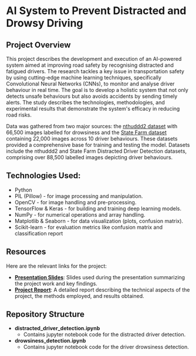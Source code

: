 # AI System to Prevent Distracted and Drowsy Driving

## Project Overview

This project describes the development and execution of an AI-powered system aimed at improving
road safety by recognising distracted and fatigued drivers. The research tackles a key issue in
transportation safety by using cutting-edge machine learning techniques, specifically Convolutional
Neural Networks (CNNs), to monitor and analyse driver behaviour in real time. The goal is to develop
a holistic system that not only detects unsafe behaviours but also avoids accidents by sending timely
alerts. The study describes the technologies, methodologies, and experimental results that demonstrate
the system's efficacy in reducing road risks.

Data was gathered from two major sources: the [nthuddd2 dataset](https://www.kaggle.com/datasets/banudeep/nthuddd2) with 66,500 images labelled for drowsiness and the [State Farm dataset](https://www.kaggle.com/competitions/state-farm-distracted-driverdetection/data) containing 22,000 images across 10 driver
behaviours. These datasets provided a comprehensive base for training and testing the
model. Datasets include the nthuddd2 and State Farm Distracted Driver Detection datasets,
comprising over 88,500 labelled images depicting driver behaviours.


## Technologies Used:
- Python
- PIL (Pillow) - for image processing and manipulation.
- OpenCV - for image handling and pre-processing.
- TensorFlow & Keras - for building and training deep learning models.
- NumPy - for numerical operations and array handling.
- Matplotlib & Seaborn - for data visualization (plots, confusion matrix).
- Scikit-learn - for evaluation metrics like confusion matrix and classification report


## Resources

Here are the relevant links for the project:

- **[Presentation Slides](Presentation_Slides.pptx)**: Slides used during the presentation summarizing the project work and key findings.
- **[Project Report](Project_Report.pdf)**: A detailed report describing the technical aspects of the project, the methods employed, and results obtained.

## Repository Structure

* **distracted_driver_detection.ipynb**
    * Contains jupyter notebook code for the distracted driver detection.
* **drowsiness_detection.ipynb**
    * Contains jupyter notebook code for the driver drowsiness detection.
